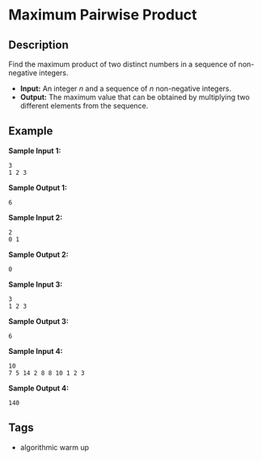 # Maximum Pairwise Product

## Description
Find the maximum product of two distinct numbers in a sequence of non-negative integers.
- **Input:** An integer _n_ and a sequence of _n_ non-negative integers.
- **Output:** The maximum value that can be obtained by multiplying two different elements from the sequence.

## Example
**Sample Input 1:**
```console
3
1 2 3
```

**Sample Output 1:**
```console
6
```

**Sample Input 2:**
```console
2
0 1
```

**Sample Output 2:**
```console
0
```

**Sample Input 3:**
```console
3
1 2 3
```

**Sample Output 3:**
```console
6
```

**Sample Input 4:**
```console
10
7 5 14 2 8 8 10 1 2 3
```

**Sample Output 4:**
```console
140
```

## Tags
- algorithmic warm up